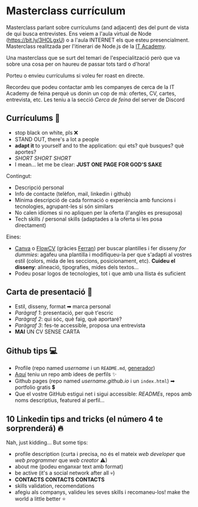 # Masterclass currículum

Masterclass parlant sobre currículums (and adjacent) des del punt de vista de qui busca entrevistes. Ens veiem a l'aula virtual de Node (https://bit.ly/3HOLgxU) o a l'aula INTERNET els que esteu presencialment. Masterclass realitzada per l'itinerari de Node.js de la [IT Academy](https://www.barcelonactiva.cat/es/itacademy).

Una masterclass que se surt del temari de l'especialització però que va sobre una cosa per on haureu de passar tots tard o d'hora!

Porteu o envieu currículums si voleu fer roast en directe.

Recordeu que podeu contactar amb les companyes de cerca de la IT Academy de feina perquè us donin un cop de mà: ofertes, CV, cartes, entrevista, etc. Les teniu a la secció _Cerca de feina_ del server de Discord

## Currículums 📄

- stop black on white, pls ❌
- STAND OUT, there's a lot a people
- **adapt it** to yourself and to the application: qui ets? què busques? què aportes? 
- *SHORT SHORT SHORT*
- I mean... let me be clear: **JUST ONE PAGE FOR GOD'S SAKE**

Contingut:
- Descripció personal
- Info de contacte (telèfon, mail, linkedin i github)
- Mínima descripció de cada formació o experiència amb funcions i tecnologies, agrupant-les si són similars
- No calen idiomes si no apliquen per la oferta (l'anglès es presuposa)
- Tech skills / personal skills (adaptades a la oferta si les posa directament)


Eines:
- [Canva](http://www.canva.com) o [FlowCV](https://flowcv.io/) (gràcies [Ferran](https://github.com/fescola/)) per buscar plantilles i fer disseny _for dummies_: agafeu una plantilla i modifiqueu-la per que s'adapti al vostres estil (colors, mida de les seccions, posicionament, etc). **Cuideu el disseny**: alineació, tipografies, mides dels textos...
- Podeu posar logos de tecnologies, tot i que amb una llista és suficient


## Carta de presentació 💌

- Estil, disseny, format ➡ marca personal
- *Paràgraf 1*: presentació, per què t'escric
- *Paràgraf 2*: qui sóc, què faig, què aportaré?
- *Paràgraf 3*: fes-te accessible, proposa una entrevista
- **MAI** UN CV SENSE CARTA

## Github tips 💻

- Profile (repo named *username* i un `README.md`, [generador](https://rahuldkjain.github.io/gh-profile-readme-generator/))
- [Aquí](https://github.com/coderjojo/creative-profile-readme) teniu un repo amb idees de perfils ✨
- Github pages (repo named *username.github.io* i un `index.html`) ➡ portfolio gratis 💲
- Que el vostre GitHub estigui net i sigui accessible: _READMEs_, repos amb noms descriptius, featured al perfil...


## 10 Linkedin tips and tricks (el número 4 te sorprenderá) 🔥

Nah, just kidding... But some tips:

- profile description (curta i precisa, no és el mateix _web developer_ que _web programmer_ que _web creator_ ⚠)
- about me (podeu enganxar text amb format)
- be active (it's a social network after all 💀)
- **CONTACTS CONTACTS CONTACTS**
- skills validation, recomendations
- afegiu als companys, valideu les seves skills i recomaneu-los! make the world a little better ⭐